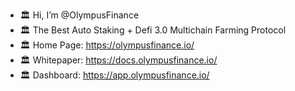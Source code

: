 - 🏛️ Hi, I’m @OlympusFinance
- 🏛️ The Best Auto Staking + Defi 3.0 Multichain Farming Protocol
- 🏛️ Home Page: https://olympusfinance.io/
- 🏛️ Whitepaper: https://docs.olympusfinance.io/
- 🏛️ Dashboard: https://app.olympusfinance.io/

<!---
OlympusFinance/OlympusFinance is a ✨ special ✨ repository because its `README.md` (this file) appears on your GitHub profile.
You can click the Preview link to take a look at your changes.
--->
